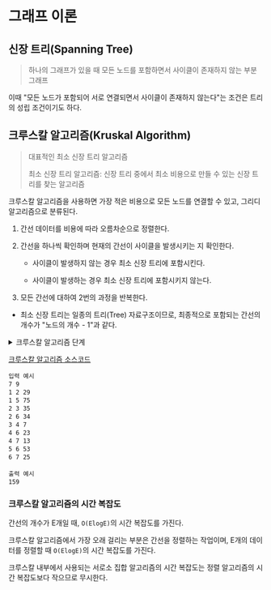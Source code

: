 # 그래프 이론

## 신장 트리(Spanning Tree)

> 하나의 그래프가 있을 때 모든 노드를 포함하면서 사이클이 존재하지 않는 부분 그래프

이때 "모든 노드가 포함되어 서로 연결되면서 사이클이 존재하지 않는다"는 조건은 트리의 성립 조건이기도 하다.

## 크루스칼 알고리즘(Kruskal Algorithm)

> 대표적인 최소 신장 트리 알고리즘
>
> 최소 신장 트리 알고리즘: 신장 트리 중에서 최소 비용으로 만들 수 있는 신장 트리를 찾는 알고리즘

크루스칼 알고리즘을 사용하면 가장 적은 비용으로 모든 노드를 연결할 수 있고, 그리디 알고리즘으로 분류된다.

1. 간선 데이터를 비용에 따라 오름차순으로 정렬한다.

2. 간선을 하나씩 확인하며 현재의 간선이 사이클을 발생시키는 지 확인한다.

   - 사이클이 발생하지 않는 경우 최소 신장 트리에 포함시킨다.

   - 사이클이 발생하는 경우 최소 신장 트리에 포함시키지 않는다.

3. 모든 간선에 대하여 2번의 과정을 반복한다.

- 최소 신장 트리는 일종의 트리(Tree) 자료구조이므로, 최종적으로 포함되는 간선의 개수가 "노드의 개수 - 1"과 같다.

<details>
  <summary>크루스칼 알고리즘 단계</summary>

![크루스칼 알고리즘 그래프](./images/ex_kruskal.png)

1. 그래프의 모든 간선 정보만 따로 빼내어 정렬을 수행한다. 맨 처음에는 전체 그래프에 존재하는 모든 간선을 정렬한다. 실제로는 전체 간선 데이터를 리스트에 담은 뒤 정렬하지만, 가독성을 위해 노드 데이터 순서에 따라 테이블 내에 데이터를 나열한다.

| 간선 | (1, 2) | (1, 5) | (2, 3) | (2, 6) | (3, 4) | (4, 6) | (4, 7) | (5, 6) | (6, 7) |
| ---- | ------ | ------ | ------ | ------ | ------ | ------ | ------ | ------ | ------ |
| 비용 | 29     | 75     | 35     | 34     | 7      | 23     | 13     | 53     | 25     |

2. 첫 번째 단계ㅖ에서는 가장 짧은 간선을 선택한다. 따라서 (3, 4)가 선택되고 이것을 집합에 포함한다. 즉, 노드 3과 노드 4에 대하여 union 함수를 수행한다.

| 간선 | (1, 2) | (1, 5) | (2, 3) | (2, 6) | (3, 4) | (4, 6) | (4, 7) | (5, 6) | (6, 7) |
| ---- | ------ | ------ | ------ | ------ | ------ | ------ | ------ | ------ | ------ |
| 비용 | 29     | 75     | 35     | 34     | 7      | 23     | 13     | 53     | 25     |
| 순서 |        |        |        |        | step 1 |        |        |        |        |

3. 그 다음으로 비용이 가장 적은 간선인 (4, 7)을 선택한다. 현재 노드 4와 노드 7은 같은 집합에 속해 있지 않기 때문에 union 함수를 수행한다.

| 간선 | (1, 2) | (1, 5) | (2, 3) | (2, 6) | (3, 4) | (4, 6) | (4, 7) | (5, 6) | (6, 7) |
| ---- | ------ | ------ | ------ | ------ | ------ | ------ | ------ | ------ | ------ |
| 비용 | 29     | 75     | 35     | 34     | 7      | 23     | 13     | 53     | 25     |
| 순서 |        |        |        |        | step 1 |        | step 2 |        |        |

4. 그 다음으로 비용이 가장 적은 간선인 (4, 6)을 선택한다. 현재 노드 4와 노드 6은 같은 집합에 속해 있지 않기 때문에 union 함수를 수행한다.

| 간선 | (1, 2) | (1, 5) | (2, 3) | (2, 6) | (3, 4) | (4, 6) | (4, 7) | (5, 6) | (6, 7) |
| ---- | ------ | ------ | ------ | ------ | ------ | ------ | ------ | ------ | ------ |
| 비용 | 29     | 75     | 35     | 34     | 7      | 23     | 13     | 53     | 25     |
| 순서 |        |        |        |        | step 1 | step 3 | step 2 |        |        |

5. 그 다음으로 비용이 가장 작은 간선인 (6, 7)을 선택한다. 선택된 노드 6과 노드 7의 루트 노드를 확인한다. 이미 동일한 집합에 포함되어 있으므로 신장 트리에 포함하지 않는다.
   ![크루스칼 이미지](./images/ex_kruskal2.png)

| 간선 | (1, 2) | (1, 5) | (2, 3) | (2, 6) | (3, 4) | (4, 6) | (4, 7) | (5, 6) | ~~(6, 7)~~ |
| ---- | ------ | ------ | ------ | ------ | ------ | ------ | ------ | ------ | ---------- |
| 비용 | 29     | 75     | 35     | 34     | 7      | 23     | 13     | 53     | ~~25~~     |
| 순서 |        |        |        |        | step 1 | step 3 | step 2 |        | ~~step 4~~ |

6. 그 다음 비용이 가장 작은 간선 (1, 2)를 선택한다. 노드 1과 노드 2는 같은 집합에 속해있지 않기 때문에, union 함수를 수행한다.

| 간선 | (1, 2) | (1, 5) | (2, 3) | (2, 6) | (3, 4) | (4, 6) | (4, 7) | (5, 6) | ~~(6, 7)~~ |
| ---- | ------ | ------ | ------ | ------ | ------ | ------ | ------ | ------ | ---------- |
| 비용 | 29     | 75     | 35     | 34     | 7      | 23     | 13     | 53     | ~~25~~     |
| 순서 | step 5 |        |        |        | step 1 | step 3 | step 2 |        | ~~step 4~~ |

7. 그 다음 비용이 가장 작은 간선 (2, 6)를 선택한다. 노드 2와 노드 6은 같은 집합에 속해있지 않기 때문에, union 함수를 수행한다.

| 간선 | (1, 2) | (1, 5) | (2, 3) | (2, 6) | (3, 4) | (4, 6) | (4, 7) | (5, 6) | ~~(6, 7)~~ |
| ---- | ------ | ------ | ------ | ------ | ------ | ------ | ------ | ------ | ---------- |
| 비용 | 29     | 75     | 35     | 34     | 7      | 23     | 13     | 53     | ~~25~~     |
| 순서 | step 5 |        |        | step 6 | step 1 | step 3 | step 2 |        | ~~step 4~~ |

8. 그 다음 비용이 가장 작은 간선 (2, 3)를 선택한다. 노드 2와 노드 3은 이미 동일한 집합에 포함되어 있으므로 union 함수를 호출하지 않는다.

| 간선 | (1, 2) | (1, 5) | ~~(2, 3)~~ | (2, 6) | (3, 4) | (4, 6) | (4, 7) | (5, 6) | ~~(6, 7)~~ |
| ---- | ------ | ------ | ---------- | ------ | ------ | ------ | ------ | ------ | ---------- |
| 비용 | 29     | 75     | ~~35~~     | 34     | 7      | 23     | 13     | 53     | ~~25~~     |
| 순서 | step 5 |        | ~~step 7~~ | step 6 | step 1 | step 3 | step 2 |        | ~~step 4~~ |

9. 그 다음 비용이 가장 작은 간선 (5, 6)를 선택한다. 노드 5와 노드 6은 같은 집합에 속해있지 않기 때문에, union 함수를 수행한다.

| 간선 | (1, 2) | (1, 5) | ~~(2, 3)~~ | (2, 6) | (3, 4) | (4, 6) | (4, 7) | (5, 6) | ~~(6, 7)~~ |
| ---- | ------ | ------ | ---------- | ------ | ------ | ------ | ------ | ------ | ---------- |
| 비용 | 29     | 75     | ~~35~~     | 34     | 7      | 23     | 13     | 53     | ~~25~~     |
| 순서 | step 5 |        | ~~step 7~~ | step 6 | step 1 | step 3 | step 2 | step 8 | ~~step 4~~ |

10. 그 다음 비용이 가장 작은 간선 (1, 5)를 선택한다. 노드 1과 노드 5는 이미 동일한 집합에 포함되어 있으므로 union 함수를 호출하지 않는다.

| 간선 | (1, 2) | ~~(1, 5)~~ | ~~(2, 3)~~ | (2, 6) | (3, 4) | (4, 6) | (4, 7) | (5, 6) | ~~(6, 7)~~ |
| ---- | ------ | ---------- | ---------- | ------ | ------ | ------ | ------ | ------ | ---------- |
| 비용 | 29     | ~~75~~     | ~~35~~     | 34     | 7      | 23     | 13     | 53     | ~~25~~     |
| 순서 | step 5 | ~~step 9~~ | ~~step 7~~ | step 6 | step 1 | step 3 | step 2 | step 8 | ~~step 4~~ |

결과적으로 다음과 같은 최소 신장 트리를 찾을 수 있다. 또한 최소 신장 트리에 포함되어 있는 간선의 비용을 모두 더하면, 그 값이 최종 비용에 해당한다.

![크루스칼 알고리즘](./images/ex_kruskal3.png)

</details>

[크루스칼 알고리즘 소스코드](./example/ex9_kruskal.py)

```
입력 예시
7 9
1 2 29
1 5 75
2 3 35
2 6 34
3 4 7
4 6 23
4 7 13
5 6 53
6 7 25

출력 예시
159
```

### 크루스칼 알고리즘의 시간 복잡도

간선의 개수가 E개일 때, `O(ElogE)`의 시간 복잡도를 가진다.

크루스칼 알고리즘에서 가장 오래 걸리는 부분은 간선을 정렬하는 작업이며, E개의 데이터를 정렬할 때 `O(ElogE)`의 시간 복잡도를 가진다.

크루스칼 내부에서 사용되는 서로소 집합 알고리즘의 시간 복잡도는 정렬 알고리즘의 시간 복잡도보다 작으므로 무시한다.
